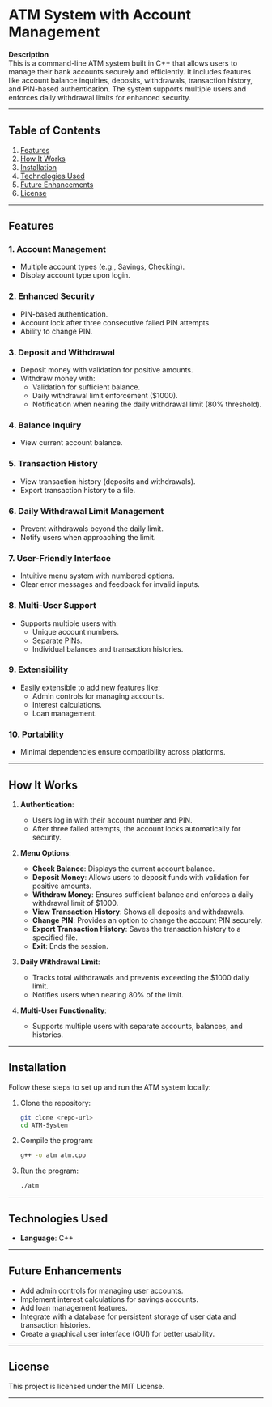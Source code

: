 # **ATM System with Account Management**

**Description**  
This is a command-line ATM system built in C++ that allows users to manage their bank accounts securely and efficiently. It includes features like account balance inquiries, deposits, withdrawals, transaction history, and PIN-based authentication. The system supports multiple users and enforces daily withdrawal limits for enhanced security.

---

## **Table of Contents**

1. [Features](#features)  
2. [How It Works](#how-it-works)  
3. [Installation](#installation)  
4. [Technologies Used](#technologies-used)  
5. [Future Enhancements](#future-enhancements)  
6. [License](#license)  

---

## **Features**

### **1. Account Management**
- Multiple account types (e.g., Savings, Checking).  
- Display account type upon login.

### **2. Enhanced Security**
- PIN-based authentication.  
- Account lock after three consecutive failed PIN attempts.  
- Ability to change PIN.

### **3. Deposit and Withdrawal**
- Deposit money with validation for positive amounts.  
- Withdraw money with:  
  - Validation for sufficient balance.  
  - Daily withdrawal limit enforcement ($1000).  
  - Notification when nearing the daily withdrawal limit (80% threshold).  

### **4. Balance Inquiry**
- View current account balance.

### **5. Transaction History**
- View transaction history (deposits and withdrawals).  
- Export transaction history to a file.

### **6. Daily Withdrawal Limit Management**
- Prevent withdrawals beyond the daily limit.  
- Notify users when approaching the limit.

### **7. User-Friendly Interface**
- Intuitive menu system with numbered options.  
- Clear error messages and feedback for invalid inputs.

### **8. Multi-User Support**
- Supports multiple users with:  
  - Unique account numbers.  
  - Separate PINs.  
  - Individual balances and transaction histories.

### **9. Extensibility**
- Easily extensible to add new features like:  
  - Admin controls for managing accounts.  
  - Interest calculations.  
  - Loan management.

### **10. Portability**
- Minimal dependencies ensure compatibility across platforms.

---

## **How It Works**

1. **Authentication**:  
   - Users log in with their account number and PIN.  
   - After three failed attempts, the account locks automatically for security.  

2. **Menu Options**:  
   - **Check Balance**: Displays the current account balance.  
   - **Deposit Money**: Allows users to deposit funds with validation for positive amounts.  
   - **Withdraw Money**: Ensures sufficient balance and enforces a daily withdrawal limit of $1000.  
   - **View Transaction History**: Shows all deposits and withdrawals.  
   - **Change PIN**: Provides an option to change the account PIN securely.  
   - **Export Transaction History**: Saves the transaction history to a specified file.  
   - **Exit**: Ends the session.  

3. **Daily Withdrawal Limit**:  
   - Tracks total withdrawals and prevents exceeding the $1000 daily limit.  
   - Notifies users when nearing 80% of the limit.

4. **Multi-User Functionality**:  
   - Supports multiple users with separate accounts, balances, and histories.  

---

## **Installation**

Follow these steps to set up and run the ATM system locally:

1. Clone the repository:
   ```bash
   git clone <repo-url>
   cd ATM-System
   ```

2. Compile the program:
   ```bash
   g++ -o atm atm.cpp
   ```

3. Run the program:
   ```bash
   ./atm
   ```

---

## **Technologies Used**

- **Language**: C++  

---

## **Future Enhancements**

- Add admin controls for managing user accounts.  
- Implement interest calculations for savings accounts.  
- Add loan management features.  
- Integrate with a database for persistent storage of user data and transaction histories.  
- Create a graphical user interface (GUI) for better usability.  

---

## **License**

This project is licensed under the MIT License.  

---
